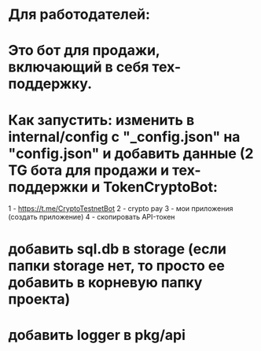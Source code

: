 # Для работодателей:
# Это бот для продажи, включающий в себя тех-поддержку.
# Как запустить: изменить в internal/config с "_config.json" на "config.json" и добавить данные (2 TG бота для продажи и тех-поддержки и TokenCryptoBot: 
1 - https://t.me/CryptoTestnetBot
2 - crypto pay 
3 - мои приложения (создать приложение)
4 - скопировать API-токен
# добавить sql.db в storage (если папки storage нет, то просто ее добавить в корневую папку проекта)
# добавить logger в pkg/api

